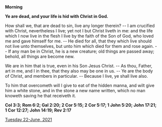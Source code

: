 **Morning**

**Ye are dead, and your life is hid with Christ in God.**
 
How shall we, that are dead to sin, live any longer therein? -- I am crucified with Christ, nevertheless I live; yet not I but Christ liveth in me: and the life which I now live in the flesh I live by the faith of the Son of God, who loved me and gave himself for me. -- He died for all, that they which live should not live unto themselves, but unto him which died for them and rose again. -- If any man be in Christ, he is a new creature; old things are passed away; behold, all things are become new.
 
We are in him that is true, even in his Son Jesus Christ. -- As thou, Father, art in me, and I in thee, that they also may be one in us. -- Ye are the body of Christ, and members in particular. -- Because I live, ye shall live also.
 
To him that overcometh will I give to eat of the hidden manna, and wilt give him a white stone, and in the stone a new name written, which no man knoweth saving he that receiveth it.  

**Col 3:3; Rom 6:2; Gal 2:20; 2 Cor 5:15; 2 Cor 5:17; 1 John 5:20; John 17:21; 1 Cor 12:27; John 14:19; Rev 2:17**

[Tuesday 22-June, 2021](https://t.me/daily_light)
